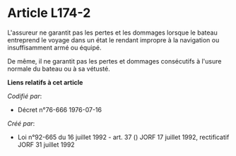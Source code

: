 # Article L174-2

L'assureur ne garantit pas les pertes et les dommages lorsque le bateau entreprend le voyage dans un état le rendant impropre
à la navigation ou insuffisamment armé ou équipé.

De même, il ne garantit pas les pertes et dommages consécutifs à l'usure normale du bateau ou à sa vétusté.

**Liens relatifs à cet article**

_Codifié par_:

  - Décret n°76-666 1976-07-16

_Créé par_:

  - Loi n°92-665 du 16 juillet 1992 - art. 37 () JORF 17 juillet 1992, rectificatif JORF 31 juillet 1992
